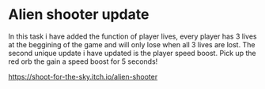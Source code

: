 # Alien shooter update

In this task i have added the function of player lives, every player has 3 lives at the beggining of the game and will only lose when all 3 lives are lost.
The second unique update i have updated is the player speed boost. Pick up the red orb the gain a speed boost for 5 seconds!

https://shoot-for-the-sky.itch.io/alien-shooter
